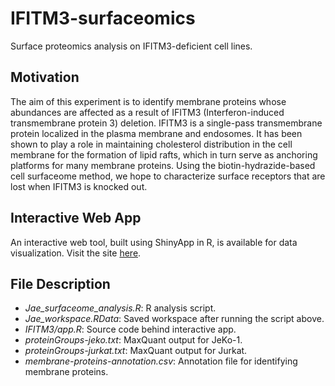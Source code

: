 # IFITM3-surfaceomics
Surface proteomics analysis on IFITM3-deficient cell lines.

## Motivation
The aim of this experiment is to identify membrane proteins whose abundances are affected as a result of IFITM3 
(Interferon-induced transmembrane protein 3) deletion. IFITM3 is a single-pass transmembrane protein localized in 
the plasma membrane and endosomes. It has been shown to play a role in maintaining cholesterol distribution in the 
cell membrane for the formation of lipid rafts, which in turn serve as anchoring platforms for many membrane proteins. 
Using the biotin-hydrazide-based cell surfaceome method, we hope to characterize surface receptors that are lost when IFITM3 
is knocked out.

## Interactive Web App
An interactive web tool, built using ShinyApp in R, is available for data visualization. Visit the site [here](https://tony-lin.shinyapps.io/ifitm3/).

## File Description
+ *Jae_surfaceome_analysis.R*: R analysis script.
+ *Jae_workspace.RData*: Saved workspace after running the script above.
+ *IFITM3/app.R*: Source code behind interactive app.
+ *proteinGroups-jeko.txt*: MaxQuant output for JeKo-1.
+ *proteinGroups-jurkat.txt*: MaxQuant output for Jurkat.
+ *membrane-proteins-annotation.csv*: Annotation file for identifying membrane proteins.
